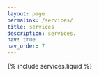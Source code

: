 ```yaml
---
layout: page
permalink: /services/
title: services
description: services.
nav: true
nav_order: 7
---
```


{% include services.liquid %}
